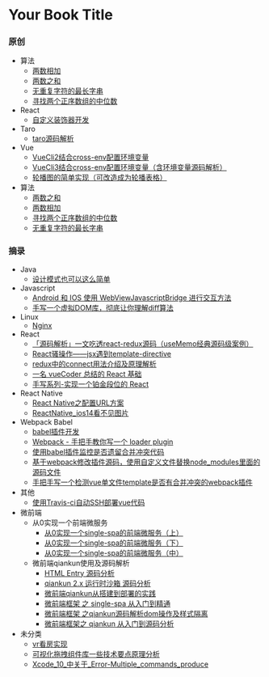 # Your Book Title

### 原创
  - 算法
    * [两数相加](原创/算法/两数相加.md)
    * [两数之和](原创/算法/两数之和.md)
    * [无重复字符的最长字串](原创/算法/无重复字符的最长字串.md)
    * [寻找两个正序数组的中位数](原创/算法/寻找两个正序数组的中位数.md)
  - React
    * [自定义装饰器开发](原创/react/自定义装饰器开发.md)
  - Taro
    - [taro源码解析](原创/taro/taro源码解析/README.md)
  - Vue
    * [VueCli2结合cross-env配置环境变量](原创/vue/VueCli2结合cross-env配置环境变量.md)
    * [VueCli3结合cross-env配置环境变量（含环境变量源码解析）](原创/vue/VueCli3结合cross-env配置环境变量（含环境变量源码解析）.md)
    * [轮播图的简单实现（可改造成为轮播表格）](原创/vue/轮播图的简单实现（可改造成为轮播表格）.md)
  - 算法
    * [两数之和](原创/算法/两数之和.md)
    * [两数相加](原创/算法/两数相加.md)
    * [寻找两个正序数组的中位数](原创/算法/寻找两个正序数组的中位数.md)
    * [无重复字符的最长字串](原创/算法/无重复字符的最长字串.md)
### 摘录
  - Java
    * [设计模式也可以这么简单](摘录/java/设计模式也可以这么简单.md)
  - Javascript
    * [Android 和 IOS 使用 WebViewJavascriptBridge 进行交互方法](摘录/javascript/Android%20和%20IOS%20使用%20WebViewJavascriptBridge%20进行交互方法.md)
    * [手写一个虚拟DOM库，彻底让你理解diff算法](摘录/javascript/手写一个虚拟DOM库，彻底让你理解diff算法.md)
  - Linux
    - [Nginx](摘录/linux/Nginx/Nginx.md)
  - React
    * [「源码解析」一文吃透react-redux源码（useMemo经典源码级案例）](摘录/react/「源码解析」一文吃透react-redux源码（useMemo经典源码级案例）.md)
    * [React骚操作——jsx遇到template-directive](摘录/react/React骚操作——jsx遇到template-directive.md)
    * [redux中的connect用法介绍及原理解析](摘录/react/redux中的connect用法介绍及原理解析.md)
    * [一名 vueCoder 总结的 React 基础](摘录/react/一名%20vueCoder%20总结的%20React%20基础.md)
    * [手写系列-实现一个铂金段位的 React](摘录/react/手写系列-实现一个铂金段位的%20React.md)
  - React Native
    * [React Native之配置URL方案](摘录/react-native/React%20Native之配置URL方案.md)
    * [ReactNative_ios14看不见图片](摘录/react-native/ReactNative_ios14看不见图片.md)
  - Webpack Babel
    * [babel插件开发](摘录/webpack&babel/babel插件开发.md)
    * [Webpack - 手把手教你写一个 loader  plugin](摘录/webpack&babel/Webpack%20-%20手把手教你写一个%20loader%20%20plugin.md)
    * [使用babel插件监控是否遗留合并冲突代码](摘录/webpack&babel/使用babel插件监控是否遗留合并冲突代码.md)
    * [基于webpack修改插件源码，使用自定义文件替换node_modules里面的源码文件](摘录/webpack&babel/基于webpack修改插件源码，使用自定义文件替换node_modules里面的源码文件.md)
    * [手把手写一个检测vue单文件template是否有合并冲突的webpack插件](摘录/webpack&babel/手把手写一个检测vue单文件template是否有合并冲突的webpack插件.md)
  - 其他
    * [使用Travis-ci自动SSH部署vue代码](摘录/其他/使用Travis-ci自动SSH部署vue代码.md)
  - 微前端
    - 从0实现一个前端微服务
      * [从0实现一个single-spa的前端微服务（上）](摘录/微前端/从0实现一个前端微服务/从0实现一个single-spa的前端微服务（上）.md)
      * [从0实现一个single-spa的前端微服务（下）](摘录/微前端/从0实现一个前端微服务/从0实现一个single-spa的前端微服务（下）.md)
      * [从0实现一个single-spa的前端微服务（中）](摘录/微前端/从0实现一个前端微服务/从0实现一个single-spa的前端微服务（中）.md)
    - 微前端qiankun使用及源码解析
      * [HTML Entry 源码分析](摘录/微前端/微前端qiankun使用及源码解析/HTML%20Entry%20源码分析.md)
      * [qiankun 2.x 运行时沙箱 源码分析](摘录/微前端/微前端qiankun使用及源码解析/qiankun%202.x%20运行时沙箱%20源码分析.md)
      * [微前端qiankun从搭建到部署的实践](摘录/微前端/微前端qiankun使用及源码解析/微前端qiankun从搭建到部署的实践.md)
      * [微前端框架 之 single-spa 从入门到精通](摘录/微前端/微前端qiankun使用及源码解析/微前端框架%20之%20single-spa%20从入门到精通.md)
      * [微前端框架 之qiankun源码解析dom操作及样式隔离](摘录/微前端/微前端qiankun使用及源码解析/微前端框架%20之qiankun源码解析dom操作及样式隔离.md)
      * [微前端框架之 qiankun 从入门到源码分析](摘录/微前端/微前端qiankun使用及源码解析/微前端框架之%20qiankun%20从入门到源码分析.md)
  - 未分类
    - [vr看房实现](摘录/未分类/vr看房实现/vr看房实现.md)
    * [可视化拖拽组件库一些技术要点原理分析](摘录/未分类/可视化拖拽组件库一些技术要点原理分析.md)
    * [Xcode_10_中关于_Error-Multiple_commands_produce](摘录/未分类/Xcode_10_中关于_Error-Multiple_commands_produce.md)
